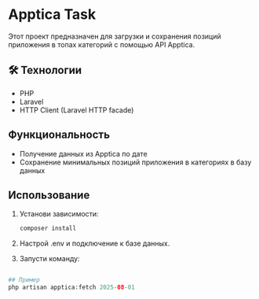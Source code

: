 # Apptica Task

Этот проект предназначен для загрузки и сохранения позиций приложения в топах категорий с помощью API Apptica.

## 🛠 Технологии

- PHP
- Laravel
- HTTP Client (Laravel HTTP facade)

## Функциональность

- Получение данных из Apptica по дате
- Сохранение минимальных позиций приложения в категориях в базу данных

## Использование

1. Установи зависимости:
   ```bash
   composer install

2. Настрой .env и подключение к базе данных.

3. Запусти команду:

```php artisan apptica:fetch {date}

## Пример
php artisan apptica:fetch 2025-08-01
